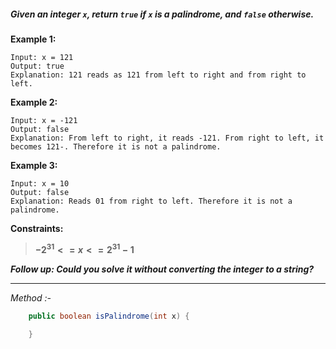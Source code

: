 ##### *Given an integer `x`, return `true` if `x` is a palindrome, and `false` otherwise.*

**Example 1:**
```http
Input: x = 121
Output: true
Explanation: 121 reads as 121 from left to right and from right to left.
```
**Example 2:**
```http
Input: x = -121
Output: false
Explanation: From left to right, it reads -121. From right to left, it becomes 121-. Therefore it is not a palindrome.
```
**Example 3:**
```http
Input: x = 10
Output: false
Explanation: Reads 01 from right to left. Therefore it is not a palindrome.
```
**Constraints:**
> **$-2^{31} <= x <=2^{31} - 1$**

***Follow up: Could you solve it without converting the integer to a string?***

---
*Method :-*
```java
    public boolean isPalindrome(int x) {
    
    }
```
